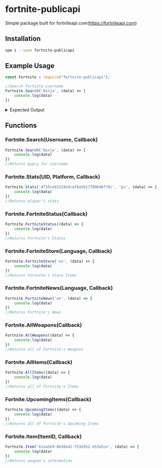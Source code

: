# fortnite-publicapi

Simple package built for fortniteapi.com(https://fortniteapi.com)

## Installation

```sh
npm i --save fortnite-publicapi
```

## Example Usage

```javascript
const Fortnite = require("fortnite-publicapi");

//Search fortnite username
Fortnite.Search('Ninja', (data) => {
    console.log(data)
})
```
<details><summary>Expected Output</summary><p>

```json
{"uid":"4735ce9132924caf8a5b17789b40f79c","username":"Ninja","platforms":["pc"],"seasons":["season7","season6","season5","season4"]}
```
</p></details>

## Functions
### Fortnite.Search(Username, Callback)
```javascript
Fortnite.Search('Ninja', (data) => {
    console.log(data)
})
//Returns query for username
```

### Fortnite.Stats(UID, Platform, Callback)
```javascript
Fortnite.Stats('4735ce9132924caf8a5b17789b40f79c', 'pc', (data) => {
    console.log(data)
})
//Returns player's stats
```

### Fortnite.FortniteStatus(Callback)
```javascript
Fortnite.FortniteStatus((data) => {
    console.log(data)
})
//Returns Fortnite's Status
```

### Fortnite.FortniteStore(Language, Callback)
```javascript
Fortnite.FortniteStore('en', (data) => {
    console.log(data)
})
//Returns Fortnite's Store Items
```

### Fortnite.FortniteNews(Language, Callback)
```javascript
Fortnite.FortniteNews('en', (data) => {
    console.log(data)
})
//Returns Fortnite's News
```

### Fortnite.AllWeapons(Callback)
```javascript
Fortnite.AllWeapons((data) => {
    console.log(data)
})
//Returns all of Fortnite's Weapons
```

### Fortnite.AllItems(Callback)
```javascript
Fortnite.AllItems((data) => {
    console.log(data)
})
//Returns all of Fortnite's Items
```

### Fortnite.UpcomingItems(Callback)
```javascript
Fortnite.UpcomingItems((data) => {
    console.log(data)
})
//Returns all of Fortnite's Upcoming Items
```

### Fortnite.Item(ItemID, Callback)
```javascript
Fortnite.Item('61ea3e9-8438e42-f53d351-e53a5ce', (data) => {
    console.log(data)
})
//Returns weapon's information
```